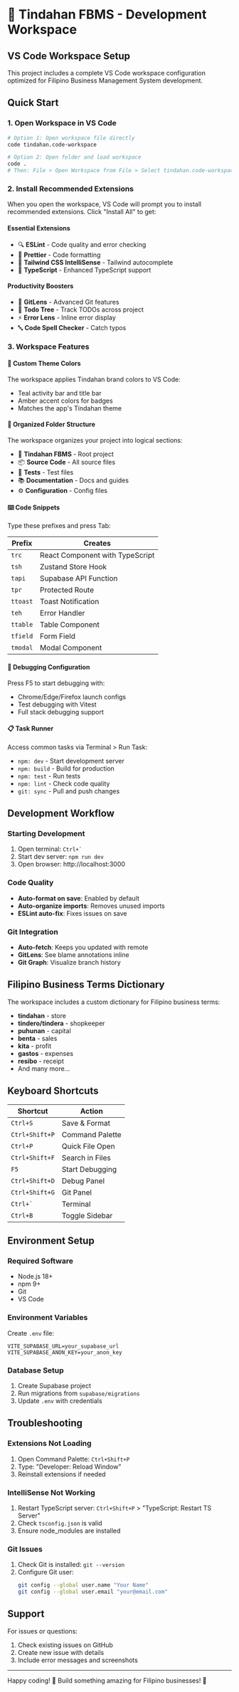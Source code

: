 # 🏪 Tindahan FBMS - Development Workspace

## VS Code Workspace Setup

This project includes a complete VS Code workspace configuration optimized for Filipino Business Management System development.

## Quick Start

### 1. Open Workspace in VS Code

```bash
# Option 1: Open workspace file directly
code tindahan.code-workspace

# Option 2: Open folder and load workspace
code .
# Then: File > Open Workspace from File > Select tindahan.code-workspace
```

### 2. Install Recommended Extensions

When you open the workspace, VS Code will prompt you to install recommended extensions. Click "Install All" to get:

#### Essential Extensions
- 🔍 **ESLint** - Code quality and error checking
- 💅 **Prettier** - Code formatting
- 🎨 **Tailwind CSS IntelliSense** - Tailwind autocomplete
- 📘 **TypeScript** - Enhanced TypeScript support

#### Productivity Boosters
- 🚀 **GitLens** - Advanced Git features
- 📝 **Todo Tree** - Track TODOs across project
- ⚡ **Error Lens** - Inline error display
- 🔤 **Code Spell Checker** - Catch typos

### 3. Workspace Features

#### 🎨 Custom Theme Colors
The workspace applies Tindahan brand colors to VS Code:
- Teal activity bar and title bar
- Amber accent colors for badges
- Matches the app's Tindahan theme

#### 📁 Organized Folder Structure
The workspace organizes your project into logical sections:
- 🏪 **Tindahan FBMS** - Root project
- 📦 **Source Code** - All source files
- 🧪 **Tests** - Test files
- 📚 **Documentation** - Docs and guides
- ⚙️ **Configuration** - Config files

#### ⌨️ Code Snippets
Type these prefixes and press Tab:

| Prefix | Creates |
|--------|---------|
| `trc` | React Component with TypeScript |
| `tsh` | Zustand Store Hook |
| `tapi` | Supabase API Function |
| `tpr` | Protected Route |
| `ttoast` | Toast Notification |
| `teh` | Error Handler |
| `ttable` | Table Component |
| `tfield` | Form Field |
| `tmodal` | Modal Component |

#### 🐛 Debugging Configuration
Press F5 to start debugging with:
- Chrome/Edge/Firefox launch configs
- Test debugging with Vitest
- Full stack debugging support

#### 📋 Task Runner
Access common tasks via Terminal > Run Task:
- `npm: dev` - Start development server
- `npm: build` - Build for production
- `npm: test` - Run tests
- `npm: lint` - Check code quality
- `git: sync` - Pull and push changes

## Development Workflow

### Starting Development
1. Open terminal: `` Ctrl+` ``
2. Start dev server: `npm run dev`
3. Open browser: http://localhost:3000

### Code Quality
- **Auto-format on save**: Enabled by default
- **Auto-organize imports**: Removes unused imports
- **ESLint auto-fix**: Fixes issues on save

### Git Integration
- **Auto-fetch**: Keeps you updated with remote
- **GitLens**: See blame annotations inline
- **Git Graph**: Visualize branch history

## Filipino Business Terms Dictionary

The workspace includes a custom dictionary for Filipino business terms:
- **tindahan** - store
- **tindero/tindera** - shopkeeper
- **puhunan** - capital
- **benta** - sales
- **kita** - profit
- **gastos** - expenses
- **resibo** - receipt
- And many more...

## Keyboard Shortcuts

| Shortcut | Action |
|----------|--------|
| `Ctrl+S` | Save & Format |
| `Ctrl+Shift+P` | Command Palette |
| `Ctrl+P` | Quick File Open |
| `Ctrl+Shift+F` | Search in Files |
| `F5` | Start Debugging |
| `Ctrl+Shift+D` | Debug Panel |
| `Ctrl+Shift+G` | Git Panel |
| `` Ctrl+` `` | Terminal |
| `Ctrl+B` | Toggle Sidebar |

## Environment Setup

### Required Software
- Node.js 18+ 
- npm 9+
- Git
- VS Code

### Environment Variables
Create `.env` file:
```env
VITE_SUPABASE_URL=your_supabase_url
VITE_SUPABASE_ANON_KEY=your_anon_key
```

### Database Setup
1. Create Supabase project
2. Run migrations from `supabase/migrations`
3. Update `.env` with credentials

## Troubleshooting

### Extensions Not Loading
1. Open Command Palette: `Ctrl+Shift+P`
2. Type: "Developer: Reload Window"
3. Reinstall extensions if needed

### IntelliSense Not Working
1. Restart TypeScript server: `Ctrl+Shift+P` > "TypeScript: Restart TS Server"
2. Check `tsconfig.json` is valid
3. Ensure node_modules are installed

### Git Issues
1. Check Git is installed: `git --version`
2. Configure Git user:
   ```bash
   git config --global user.name "Your Name"
   git config --global user.email "your@email.com"
   ```

## Support

For issues or questions:
1. Check existing issues on GitHub
2. Create new issue with details
3. Include error messages and screenshots

---

Happy coding! 🚀 Build something amazing for Filipino businesses! 🏪
